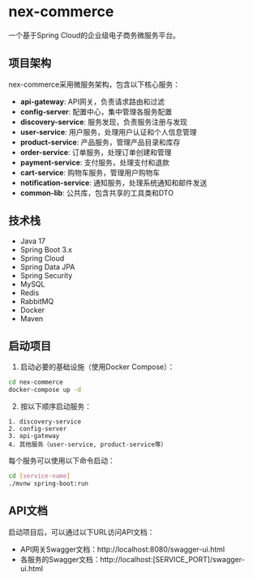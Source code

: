 # nex-commerce

一个基于Spring Cloud的企业级电子商务微服务平台。

## 项目架构

nex-commerce采用微服务架构，包含以下核心服务：

- **api-gateway**: API网关，负责请求路由和过滤
- **config-server**: 配置中心，集中管理各服务配置
- **discovery-service**: 服务发现，负责服务注册与发现
- **user-service**: 用户服务，处理用户认证和个人信息管理
- **product-service**: 产品服务，管理产品目录和库存
- **order-service**: 订单服务，处理订单创建和管理
- **payment-service**: 支付服务，处理支付和退款
- **cart-service**: 购物车服务，管理用户购物车
- **notification-service**: 通知服务，处理系统通知和邮件发送
- **common-lib**: 公共库，包含共享的工具类和DTO

## 技术栈

- Java 17
- Spring Boot 3.x
- Spring Cloud
- Spring Data JPA
- Spring Security
- MySQL
- Redis
- RabbitMQ
- Docker
- Maven

## 启动项目

1. 启动必要的基础设施（使用Docker Compose）：

```bash
cd nex-commerce
docker-compose up -d
```

2. 按以下顺序启动服务：

```
1. discovery-service
2. config-server
3. api-gateway
4. 其他服务（user-service, product-service等）
```

每个服务可以使用以下命令启动：

```bash
cd [service-name]
./mvnw spring-boot:run
```

## API文档

启动项目后，可以通过以下URL访问API文档：

- API网关Swagger文档：http://localhost:8080/swagger-ui.html
- 各服务的Swagger文档：http://localhost:[SERVICE_PORT]/swagger-ui.html
